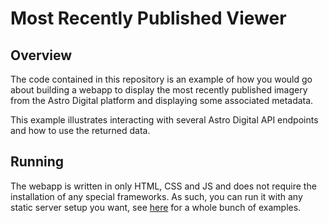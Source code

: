 # Most Recently Published Viewer

## Overview

The code contained in this repository is an example of how you would go about building a webapp to display the most recently published imagery from the Astro Digital platform and displaying some associated metadata.

This example illustrates interacting with several Astro Digital API endpoints and how to use the returned data.

## Running

The webapp is written in only HTML, CSS and JS and does not require the installation of any special frameworks. As such, you can run it with any static server setup you want, see [here](https://gist.github.com/willurd/5720255) for a whole bunch of examples.

